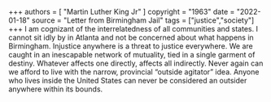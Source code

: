 +++
authors = [
  "Martin Luther King Jr"
]
copyright = "1963"
date = "2022-01-18"
source = "Letter from Birmingham Jail"
tags = ["justice","society"]
+++
I am cognizant of the interrelatedness of all communities and states. I cannot sit idly by in Atlanta and not be concerned about what happens in Birmingham. Injustice anywhere is a threat to justice everywhere. We are caught in an inescapable network of mutuality, tied in a single garment of destiny. Whatever affects one directly, affects all indirectly. Never again can we afford to live with the narrow, provincial “outside agitator” idea. Anyone who lives inside the United States can never be considered an outsider anywhere within its bounds.
